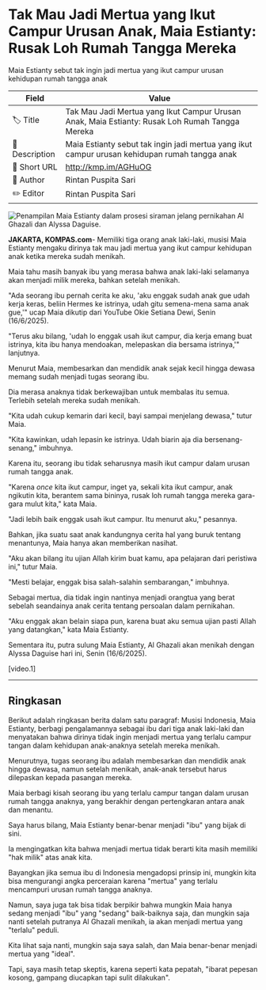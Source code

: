 # Tak Mau Jadi Mertua yang Ikut Campur Urusan Anak, Maia Estianty: Rusak Loh Rumah Tangga Mereka

Maia Estianty sebut tak ingin jadi mertua yang ikut campur urusan kehidupan rumah tangga anak

| Field         | Value                                                       |
|---------------|-------------------------------------------------------------|
| 🏷️ Title       | Tak Mau Jadi Mertua yang Ikut Campur Urusan Anak, Maia Estianty: Rusak Loh Rumah Tangga Mereka |
| 📝 Description | Maia Estianty sebut tak ingin jadi mertua yang ikut campur urusan kehidupan rumah tangga anak |
| 🔗 Short URL   | http://kmp.im/AGHuOG |
| 👤 Author      | Rintan Puspita Sari |
| ✏️ Editor      | Rintan Puspita Sari |

![Penampilan Maia Estianty dalam prosesi siraman jelang pernikahan Al Ghazali dan Alyssa Daguise. ](https://asset.kompas.com/crops/3GnnNNqKg8RMlBza2_anb8Ilgus=/0x0:0x0/750x500/data/photo/2025/06/14/684d69015ff4c.jpeg)

**JAKARTA, KOMPAS.com**- Memiliki tiga orang anak laki-laki, musisi Maia Estianty mengaku dirinya tak mau jadi mertua yang ikut campur kehidupan anak ketika mereka sudah menikah.

Maia tahu masih banyak ibu yang merasa bahwa anak laki-laki selamanya akan menjadi milik mereka, bahkan setelah menikah.

\"Ada seorang ibu pernah cerita ke aku, \'aku enggak sudah anak gue udah kerja keras, beliin Hermes ke istrinya, udah gitu semena-mena sama anak gue,\'\" ucap Maia dikutip dari YouTube Okie Setiana Dewi, Senin (16/6/2025).

\"Terus aku bilang, \'udah lo enggak usah ikut campur, dia kerja emang buat istrinya, kita ibu hanya mendoakan, melepaskan dia bersama istrinya,\'\" lanjutnya.

Menurut Maia, membesarkan dan mendidik anak sejak kecil hingga dewasa memang sudah menjadi tugas seorang ibu.

Dia merasa anaknya tidak berkewajiban untuk membalas itu semua. Terlebih setelah mereka sudah menikah.

\"Kita udah cukup kemarin dari kecil, bayi sampai menjelang dewasa,\" tutur Maia.

\"Kita kawinkan, udah lepasin ke istrinya. Udah biarin aja dia bersenang-senang,\" imbuhnya.

Karena itu, seorang ibu tidak seharusnya masih ikut campur dalam urusan rumah tangga anak.

\"Karena *once* kita ikut campur, inget ya, sekali kita ikut campur, anak ngikutin kita, berantem sama bininya, rusak loh rumah tangga mereka gara-gara mulut kita,\" kata Maia.

\"Jadi lebih baik enggak usah ikut campur. Itu menurut aku,\" pesannya.

Bahkan, jika suatu saat anak kandungnya cerita hal yang buruk tentang menantunya, Maia hanya akan memberikan nasihat.

\"Aku akan bilang itu ujian Allah kirim buat kamu, apa pelajaran dari peristiwa ini,\" tutur Maia.

\"Mesti belajar, enggak bisa salah-salahin sembarangan,\" imbuhnya.

Sebagai mertua, dia tidak ingin nantinya menjadi orangtua yang berat sebelah seandainya anak cerita tentang persoalan dalam pernikahan.

\"Aku enggak akan belain siapa pun, karena buat aku semua ujian pasti Allah yang datangkan,\" kata Maia Estianty.

Sementara itu, putra sulung Maia Estianty, Al Ghazali akan menikah dengan Alyssa Daguise hari ini, Senin (16/6/2025). 

\[video.1\]

---
## Ringkasan

Berikut adalah ringkasan berita dalam satu paragraf: Musisi Indonesia, Maia Estianty, berbagi pengalamannya sebagai ibu dari tiga anak laki-laki dan menyatakan bahwa dirinya tidak ingin menjadi mertua yang terlalu campur tangan dalam kehidupan anak-anaknya setelah mereka menikah.

 Menurutnya, tugas seorang ibu adalah membesarkan dan mendidik anak hingga dewasa, namun setelah menikah, anak-anak tersebut harus dilepaskan kepada pasangan mereka.

 Maia berbagi kisah seorang ibu yang terlalu campur tangan dalam urusan rumah tangga anaknya, yang berakhir dengan pertengkaran antara anak dan menantu.



Saya harus bilang, Maia Estianty benar-benar menjadi "ibu" yang bijak di sini.

 Ia mengingatkan kita bahwa menjadi mertua tidak berarti kita masih memiliki "hak milik" atas anak kita.

 Bayangkan jika semua ibu di Indonesia mengadopsi prinsip ini, mungkin kita bisa mengurangi angka perceraian karena "mertua" yang terlalu mencampuri urusan rumah tangga anaknya.

 Namun, saya juga tak bisa tidak berpikir bahwa mungkin Maia hanya sedang menjadi "ibu" yang "sedang" baik-baiknya saja, dan mungkin saja nanti setelah putranya Al Ghazali menikah, ia akan menjadi mertua yang "terlalu" peduli.

 Kita lihat saja nanti, mungkin saja saya salah, dan Maia benar-benar menjadi mertua yang "ideal".

 Tapi, saya masih tetap skeptis, karena seperti kata pepatah, "ibarat pepesan kosong, gampang diucapkan tapi sulit dilakukan".
